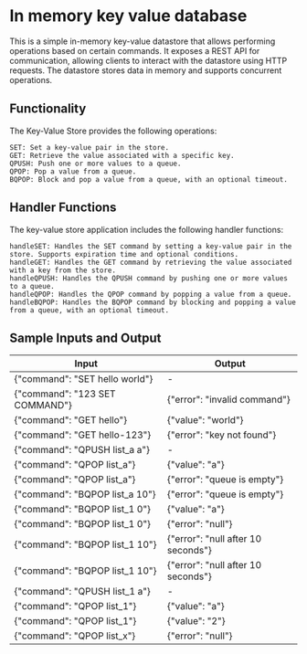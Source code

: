 # In memory key value database

This is a simple in-memory key-value datastore that allows performing operations based on certain commands. It exposes a REST API for communication, allowing clients to interact with the datastore using HTTP requests. The datastore stores data in memory and supports concurrent operations.



## Functionality

The Key-Value Store provides the following operations:

    SET: Set a key-value pair in the store.
    GET: Retrieve the value associated with a specific key.
    QPUSH: Push one or more values to a queue.
    QPOP: Pop a value from a queue.
    BQPOP: Block and pop a value from a queue, with an optional timeout.




## Handler Functions

The key-value store application includes the following handler functions:

    handleSET: Handles the SET command by setting a key-value pair in the store. Supports expiration time and optional conditions.
    handleGET: Handles the GET command by retrieving the value associated with a key from the store.
    handleQPUSH: Handles the QPUSH command by pushing one or more values to a queue.
    handleQPOP: Handles the QPOP command by popping a value from a queue.
    handleBQPOP: Handles the BQPOP command by blocking and popping a value from a queue, with an optional timeout.











## Sample Inputs and Output

| Input                                                                                   | Output                                                                                       |
|-----------------------------------------------------------------------------------------|----------------------------------------------------------------------------------------------|
| {"command": "SET hello world"}                                                          | -                                                                                            |
| {"command": "123 SET COMMAND"}                                                          | {"error": "invalid command"}                                                                 |
| {"command": "GET hello"}                                                                 | {"value": "world"}                                                                           |
| {"command": "GET hello-123"}                                                             | {"error": "key not found"}                                                                   |
| {"command": "QPUSH list_a a"}                                                            | -                                                                                            |
| {"command": "QPOP list_a"}                                                               | {"value": "a"}                                                                               |
| {"command": "QPOP list_a"}                                                               | {"error": "queue is empty"}                                                                  |
| {"command": "BQPOP list_a 10"}                                                           | {"error": "queue is empty"}                                                                  |
| {"command": "BQPOP list_1 0"}                                                            | {"value": "a"}                                                                               |
| {"command": "BQPOP list_1 0"}                                                            | {"error": "null"}                                                                             |
| {"command": "BQPOP list_1 10"}                                                           | {"error": "null after 10 seconds"}                                                           |
| {"command": "BQPOP list_1 10"}                                                           | {"error": "null after 10 seconds"}                                                           |
| {"command": "QPUSH list_1 a"}                                                            | -                                                                                            |
| {"command": "QPOP list_1"}                                                               | {"value": "a"}                                                                               |
| {"command": "QPOP list_1"}                                                               | {"value": "2"}                                                                               |
| {"command": "QPOP list_x"}                                                               | {"error": "null"}                                                                             |

